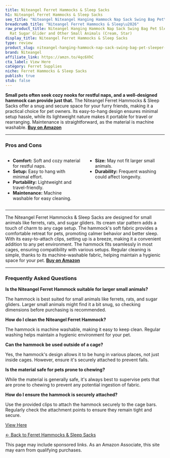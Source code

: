 ```yaml
---
title: Niteangel Ferret Hammocks & Sleep Sacks
h1: Niteangel Ferret Hammocks & Sleep Sacks
seo_title: "Niteangel Niteangel Hanging Hammock Nap Sack Swing Bag Pet\u2026"
breadcrumb_title: "Niteangel Ferret Hammocks & Sleep\u2026"
raw_product_title: Niteangel Hanging Hammock Nap Sack Swing Bag Pet Sleeper for Ferret
  Rat Sugar Glider and Other Small Animals (Cream, Star)
display_title: Niteangel Ferret Hammocks & Sleep Sacks
type: review
product_slug: niteangel-hanging-hammock-nap-sack-swing-bag-pet-sleeper-for-ferret-rat-f360601e
brand: Niteangel
affiliate_link: https://amzn.to/4qc6XhC
cta_label: View Here
category: Ferret Supplies
niche: Ferret Hammocks & Sleep Sacks
publish: true
stub: false
---
```


<div id="intro" class="full-width">
  <p><strong>Small pets often seek cozy nooks for restful naps, and a well-designed hammock can provide just that.</strong> The Niteangel Ferret Hammocks & Sleep Sacks offer a snug and secure space for your furry friends, making it a practical choice for pet owners. Its easy-to-hang design ensures minimal setup hassle, while its lightweight nature makes it portable for travel or rearranging. Maintenance is straightforward, as the material is machine washable. <a href="https://amzn.to/4qc6XhC" rel="nofollow sponsored noopener" target="_blank"><strong>Buy on Amazon</strong></a></p>
</div>

<hr />
<h3 id="pros-cons">Pros and Cons</h3>
<div class="pc-grid" style="display:grid;grid-template-columns:1fr 1fr;gap:16px;">
  <ul>
    <li><strong>Comfort:</strong> Soft and cozy material for restful naps.</li>
    <li><strong>Setup:</strong> Easy to hang with minimal effort.</li>
    <li><strong>Portability:</strong> Lightweight and travel-friendly.</li>
    <li><strong>Maintenance:</strong> Machine washable for easy cleaning.</li>
  </ul>
  <ul>
    <li><strong>Size:</strong> May not fit larger small animals.</li>
    <li><strong>Durability:</strong> Frequent washing could affect longevity.</li>
  </ul>
</div>
<hr />

<div class="full-width">
  <p>The Niteangel Ferret Hammocks & Sleep Sacks are designed for small animals like ferrets, rats, and sugar gliders. Its cream star pattern adds a touch of charm to any cage setup. The hammock's soft fabric provides a comfortable retreat for pets, promoting calmer behavior and better sleep. With its easy-to-attach clips, setting up is a breeze, making it a convenient addition to any pet environment. The hammock fits seamlessly in most cages, ensuring compatibility with various setups. Regular cleaning is simple, thanks to its machine-washable fabric, helping maintain a hygienic space for your pet. <a href="https://amzn.to/4qc6XhC" rel="nofollow sponsored noopener" target="_blank"><strong>Buy on Amazon</strong></a></p>
</div>

<hr />
<h3 id="faqs">Frequently Asked Questions</h3>

<p><strong>Is the Niteangel Ferret Hammock suitable for larger small animals?</strong></p>
<p>The hammock is best suited for small animals like ferrets, rats, and sugar gliders. Larger small animals might find it a bit snug, so checking dimensions before purchasing is recommended.</p>

<p><strong>How do I clean the Niteangel Ferret Hammock?</strong></p>
<p>The hammock is machine washable, making it easy to keep clean. Regular washing helps maintain a hygienic environment for your pet.</p>

<p><strong>Can the hammock be used outside of a cage?</strong></p>
<p>Yes, the hammock's design allows it to be hung in various places, not just inside cages. However, ensure it's securely attached to prevent falls.</p>

<p><strong>Is the material safe for pets prone to chewing?</strong></p>
<p>While the material is generally safe, it's always best to supervise pets that are prone to chewing to prevent any potential ingestion of fabric.</p>

<p><strong>How do I ensure the hammock is securely attached?</strong></p>
<p>Use the provided clips to attach the hammock securely to the cage bars. Regularly check the attachment points to ensure they remain tight and secure.</p>
<p><a class="btn" href="https://amzn.to/4qc6XhC" target="_blank" rel="nofollow sponsored noopener">View Here</a></p>
<p><a href="/roundups/ferret-supplies/ferret-hammocks-sleep-sacks/">← Back to Ferret Hammocks & Sleep Sacks</a></p>
<aside class="disclosure">This page may include sponsored links. As an Amazon Associate, this site may earn from qualifying purchases.</aside>
